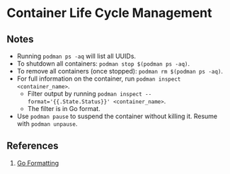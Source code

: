 # Container Life Cycle Management

## Notes

- Running `podman ps -aq` will list all UUIDs.
- To shutdown all containers: `podman stop $(podman ps -aq)`.
- To remove all containers (once stopped): `podman rm $(podman ps -aq)`.
- For full information on the container, run `podman inspect <container_name>`.
  - Filter output by running `podman inspect --format='{{.State.Status}}' <container_name>`.
  - The filter is in Go format.
- Use `podman pause` to suspend the container without killing it. Resume with `podman unpause`.

## References

1. [Go Formatting](https://pkg.go.dev/text/template)
